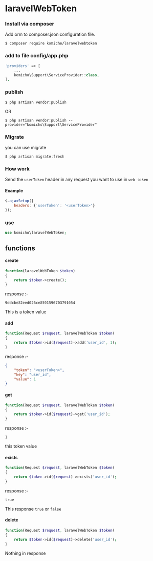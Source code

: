 # laravelWebToken

### Install via composer
Add orm to composer.json configuration file.

```
$ composer require komicho/laravelwebtoken
```

### add to file config/app.php
```php
'providers' => [
    ...
    komicho\Support\ServiceProvider::class,
],
```

### publish 
```
$ php artisan vendor:publish
```
OR
```
$ php artisan vendor:publish --provider="komicho\Support\ServiceProvider"
```
### Migrate
you can use migrate
```
$ php artisan migrate:fresh
```

### How work
Send the `userToken` header in any request you want to use in `web token`
#### Example
```javascript
$.ajaxSetup({
    headers: {'userToken': '<userToken>'}
});
```

### use
```php
use komicho\laravelWebToken;
```
## functions
#### create
```php
function(laravelWebToken $token)
{
    return $token->create();
}
```
response :-
```
9ddcbe82eed026ce8591596703791054
```
This is a token value

#### add
```php
function(Request $request, laravelWebToken $token)
{
    return $token->id($request)->add('user_id', 1);
}
```
response :-
```json
{
    "token": "<userToken>",
    "key": "user_id",
    "value": 1
}
```

#### get
```php
function(Request $request, laravelWebToken $token)
{
    return $token->id($request)->get('user_id');
}
```
response :-
```
1
```
this token value

#### exists
```php
function(Request $request, laravelWebToken $token)
{
    return $token->id($request)->exists('user_id');
}
```
response :-
```
true
```
This response `true` or `false`

#### delete
```php
function(Request $request, laravelWebToken $token)
{
    return $token->id($request)->delete('user_id');
}
```
Nothing in response